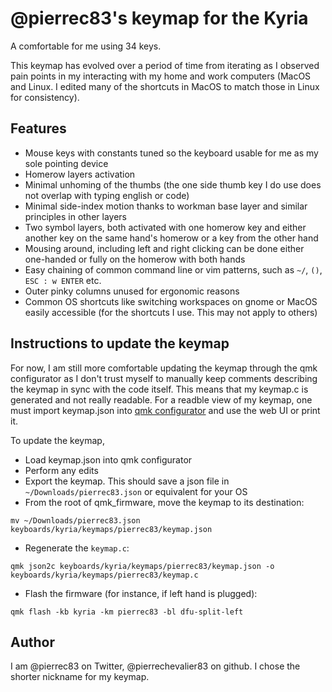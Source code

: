 @pierrec83's keymap for the Kyria
===

A comfortable for me using 34 keys.

This keymap has evolved over a period of time from iterating as I observed pain points in my interacting with my home and work computers (MacOS and Linux. I edited many of the shortcuts in MacOS to match those in Linux for consistency).

Features
---
* Mouse keys with constants tuned so the keyboard usable for me as my sole pointing device
* Homerow layers activation
* Minimal unhoming of the thumbs (the one side thumb key I do use does not overlap with typing english or code)
* Minimal side-index motion thanks to workman base layer and similar principles in other layers
* Two symbol layers, both activated with one homerow key and either another key on the same hand's homerow or a key from the other hand
* Mousing around, including left and right clicking can be done either one-handed or fully on the homerow with both hands
* Easy chaining of common command line or vim patterns, such as `~/`, `()`, `ESC : w ENTER` etc.
* Outer pinky columns unused for ergonomic reasons
* Common OS shortcuts like switching workspaces on gnome or MacOS easily accessible (for the shortcuts I use. This may not apply to others)

Instructions to update the keymap
---

For now, I am still more comfortable updating the keymap through the qmk configurator as I don't trust myself to manually keep comments describing the keymap in sync with the code itself. This means that my keymap.c is generated and not really readable. For a readble view of my keymap, one must import keymap.json into [qmk configurator](https://config.qmk.fm) and use the web UI or print it.

To update the keymap,
* Load keymap.json into qmk configurator
* Perform any edits
* Export the keymap. This should save a json file in `~/Downloads/pierrec83.json` or equivalent for your OS
* From the root of qmk_firmware, move the keymap to its destination:
```
mv ~/Downloads/pierrec83.json keyboards/kyria/keymaps/pierrec83/keymap.json
```
* Regenerate the `keymap.c`:
```
qmk json2c keyboards/kyria/keymaps/pierrec83/keymap.json -o keyboards/kyria/keymaps/pierrec83/keymap.c
```
* Flash the firmware (for instance, if left hand is plugged):
```
qmk flash -kb kyria -km pierrec83 -bl dfu-split-left
```

Author
---
I am @pierrec83 on Twitter, @pierrechevalier83 on github. I chose the shorter nickname for my keymap.
